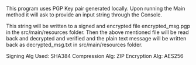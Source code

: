 This program uses PGP Key pair generated locally.
Upon running the Main method it will ask to provide an input string through the Console.

This string will be written to a signed and encrypted file encrypted_msg.pgp in the src/main/resources folder.
Then the above mentioned file will be read back and decrypted and verified and the plain text message will be written back as decrypted_msg.txt in src/main/resources folder.

Signing Alg Used: SHA384
Compression Alg: ZIP
Encryption Alg: AES256

